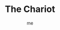 ---
# basics
title     		 : "The Chariot"
token					 : 'major-07'
card_type			 : '' # major, minor, court
layout				 : "tarot-card"
author    		 : 'me'
one_liner 		 : "Advancement, victory, triumph, success"
alt_names			 : []
images				 : ['assets/images/tarot/rws/rw-major-07.jpg']
keywords			 : ['advancement', 'victory', 'triumph', 'success']
url						 : 'tarot/cards/major-07'
aliases				 : ['chariot', 'the-chariot']

# password: 'foolish journey'
dropbox				 : 'https://www.dropbox.com/sh/vsjxtwgmt9r9x3v/AAB8MvDsuFUxlGyAi22KwLzTa?dl=0'

meaning_light  : "Breaking through barriers. Moving forward with confidence and authority. Reaching the pinnacle of success. Basking in the glory of achievement. Guiding an effort to total victory. Establishing yourself as a worthy leader."

meaning_shadow : "Resting on laurels. Riding roughshod over the feelings or expectations of others. Focusing more on past successes than future opportunities. Failing to rein in impulsive behavior."

# more detail
correspondence_suit 				: ""
correspondence_archetype 		: "The Victorious Hero"
correspondence_hebrew 			: "Cheth/Fence/8"
correspondence_element 			: ""
correspondence_planet 			: ""
correspondence_astrological : "Cancer"
correspondence_mystical 		: "Odysseus. Jason. The search for the Holy Grail. Christ’s triumphal entry into Jerusalem."
correspondence_story 				: "With an eye toward solving the story’s central problem, the main character commits to a quest, usually at the end of the first act."

advice_relationships 	 : "Moving forward to mutual victory requires trust and cooperation. If you have this already, depend on it during an upcoming challenge. If you lack it, consider what choices have prevented forming this kind of bond. Don’t rest on your laurels; successful romance is an ongoing commitment."

advice_work 					 : "What do you need to move forward? Now is the time to summon resources and plan for future success. Past successes might not be an indicator of current value. Remember that employers tend to ask “What have you done for me lately?” Work accordingly."

advice_spirituality 	 : "Celebrate spiritual achievement, but be aware that a sense of having arrived can be the first step toward disastrous vanity. The goal is not to be a guru, but to achieve balance and stability. As you make progress, extend a helping hand to others who still await their chariot moment."

advice_personal_growth : "Reaching a new plane of maturity is exciting, so some celebration is in order. Every ending, though, is a new beginning; keep an eye fixed on further growth. Having reached the limits of mundane success, it’s time to work on deeper transformation."

advice_fortune_telling : "Victory is a certainty. Move ahead with all plans. Beware the jealousy of others."

questions	: ["What mystery must be solved in order to start moving forward?", "How might your situation change if you commanded unlimited creative energy?", "To what extent have I arrived? What will my next challenge be?", "How can I use past achievements to their best advantage?", "What would the criteria for real and meaningful success be?"]

# referenced in the symbols.toml data file
symbols	  : ['7', 'canopy', 'sphynx', 'wands', 'lingam-yoni-shield']

# metadata
suppress_topnav : true
related_cards 	: []

---